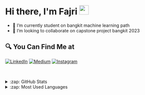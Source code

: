 #  Hi there, I'm Fajri <img src="https://github.com/TheDudeThatCode/TheDudeThatCode/blob/master/Assets/Hi.gif" width="30px">

<!--
**taufiksatrian/taufiksatrian** is a ✨ _special_ ✨ repository because its `README.md` (this file) appears on your GitHub profile.

Here are some ideas to get you started:

- 🔭 I’m currently student on bangkit machine learning path
- 🌱 I’m currently learning machine learning
- 👯 I’m looking to collaborate on capstone project bangkit 2023
- 🤔 I’m looking for help with ...
- 💬 Ask me about ...
- 📫 How to reach me: ...
- 😄 Pronouns: ...
- ⚡ Fun fact: ...
-->

- 👀 I’m currently student on bangkit machine learning path
- 🔭 I’m looking to collaborate on capstone project bangkit 2023

## 🔍 You Can Find Me at
<p>
  <a href="https://www.linkedin.com/in/taufik-satria-nugraha-701a46265/" target="_blank"><img alt="LinkedIn" src="https://img.shields.io/badge/linkedin-%230077B5.svg?&style=for-the-badge&logo=linkedin&logoColor=white" /></a>  
  <a href="#" target="_blank"><img alt="Medium" src="https://img.shields.io/badge/Kaggle-2C8EBB?&style=for-the-badge&logo=kaggle&logoColor=white" /></a>
  <a href="#" target="_blank"><img alt="Instagram" src="https://img.shields.io/badge/instagram-%23E4405F.svg?&style=for-the-badge&logo=instagram&logoColor=white" /></a>  
</p>

<br />
<br />

<details>
  <summary>:zap: GitHub Stats</summary>

  <img align="left" alt="Taufik's GitHub Stats" src="https://github-readme-stats.vercel.app/api?username=taufiksatrian&show_icons=true&theme=calm" />

</details>


<details>
  <summary>:zap: Most Used Languages</summary>

  <img align="left" alt="Taufk's GitHub Top Languages" src="https://github-readme-stats.vercel.app/api/top-langs/?username=taufiksatrian&show_icons=true&theme=calm" />

</details>
